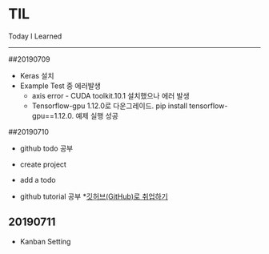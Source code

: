 # TIL
Today I Learned

---
##20190709
* Keras 설치
* Example Test 중 에러발생
  * axis error - CUDA toolkit.10.1 설치했으나 에러 발생
  * Tensorflow-gpu 1.12.0로 다운그레이드. pip install tensorflow-gpu==1.12.0. 예제 실행 성공

##20190710
* github todo 공부
 * create project
 * add a todo
 
* github tutorial 공부
 *[깃허브(GitHub)로 취업하기](https://sujinlee.me/professional-github/)

## 20190711
* Kanban Setting


